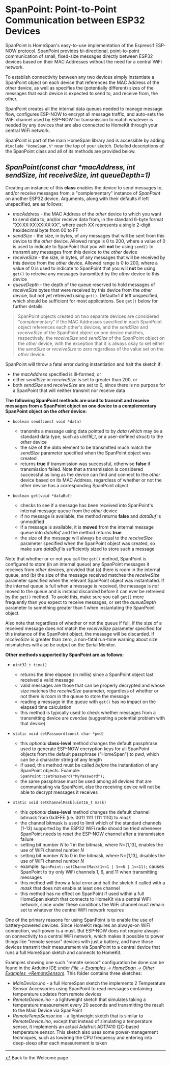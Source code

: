 # SpanPoint: Point-to-Point Communication between ESP32 Devices

SpanPoint is HomeSpan's easy-to-use implementation of the Espressif ESP-NOW protocol.  SpanPoint provides bi-directional, point-to-point communication of small, fixed-size messages directly between ESP32 devices based on their MAC Addresses without the need for a central WiFi network.

To establish connectivity between any two devices simply instantiate a SpanPoint object on each device that references the MAC Address of the other device, as well as specifies the (potentially different) sizes of the messages that each device is expected to send to, and receive from, the other.

SpanPoint creates all the internal data queues needed to manage message flow, configures ESP-NOW to encrypt all message traffic, and auto-sets the WiFi channel used by ESP-NOW for transmission to match whatever is needed by any devices that are also connected to HomeKit through your central WiFi network.

SpanPoint is part of the main HomeSpan library and is accessible by adding `#include "HomeSpan.h"` near the top of your sketch.  Detailed descriptions of the SpanPoint class and all of its methods are provided below.

## *SpanPoint(const char \*macAddress, int sendSize, int receiveSize, int queueDepth=1)*

Creating an instance of this **class** enables the device to send messages to, and/or receive messages from, a "complementary" instance of *SpanPoint* on another ESP32 device.  Arguments, along with their defaults if left unspecified, are as follows:

  * *macAddress* - the MAC Address of the *other* device to which you want to send data to, and/or receive data from, in the standard 6-byte format "XX:XX:XX:XX:XX:XX", where each XX represents a single 2-digit hexidecimal byte from 00 to FF
  * *sendSize* - the size, in bytes, of any messages that will be sent from this device to the *other* device. Allowed range is 0 to 200, where a value of 0 is used to indicate to SpanPoint that you will **not** be using `send()` to transmit any messages from this device to the *other* device
  * *receiveSize* - the size, in bytes, of any messages that will be received by this device from the *other* device.  Allowed range is 0 to 200, where a value of 0 is used to indicate to SpanPoint that you will **not** be using `get()` to retreive any messages transmitted by the *other* device to this device
  * *queueDepth* - the depth of the queue reserved to hold messages of *receiveSize* bytes that were received by this device from the *other* device, but not yet retreived using `get()`. Default=1 if left unspecified, which should be sufficient for most applications.  See `get()` below for further details. 

> SpanPoint objects created on two separate devices are considered "complementary" if the MAC Addresses specified in each SpanPoint object references each other's devices, and the *sendSize* and *receiveSize* of the SpanPoint object on one device matches, respectively, the *receiveSize* and *sendSize* of the SpanPoint object on the *other* device, with the exception that it is always okay to set either the *sendSize* or *receiveSize* to zero regardless of the value set on the *other* device.

SpanPoint will throw a fatal error during instantiation and halt the sketch if:
  * the *macAddress* specified is ill-formed, or
  * either *sendSize* or *receiveSize* is set to greater than 200, or
  * both *sendSize* and *receiveSize* are set to 0, since there is no purpose for a SpanPoint that will neither transmit nor receive data
   
**The following SpanPoint methods are used to transmit and receive messages from a SpanPoint object on one device to a complementary SpanPoint object on the *other* device:**

* `boolean send(const void *data)`

  * transmits a message using data pointed to by *data* (which may be a standard data type, such as *uint16_t*, or a user-defined *struct*) to the *other* device
  * the size of the *data* element to be transmitted much match the *sendSize* parameter specified when the SpanPoint object was created
  * returns **true** if transmission was successful, otherwise **false** if transmission failed.  Note that a transmission is considered successful as long as the device can find and connect to the *other* device based on its MAC Address, regardless of whether or not the other device has a corresponding SpanPoint object
  
* `boolean get(void *dataBuf)`

  * checks to see if a message has been received into SpanPoint's internal message queue from the *other* device
  * if no message is available, the method returns **false** and *dataBuf* is unmodified
  * if a message is available, it is **moved** from the internal message queue into *dataBuf* and the method returns **true**
  * the size of the message will always be equal to the *receiveSize* parameter specified when the SpanPoint object was created, so make sure *dataBuf* is sufficiently sized to store such a message

Note that whether or or not you call the `get()` method, SpanPoint is configured to store (in an internal queue) any SpanPoint messages it receives from *other* devices, provided that (a) there is room in the internal queue, and (b) the size of the message received matches the *receiveSize* parameter specified when the relevant SpanPoint object was instantiated.  If the internal queue is full when a message is received, the message is *not* moved to the queue and is instead discarded before it can ever be retreived by the `get()` method.  To avoid this, make sure you call `get()` more frequently than you expect to receive messages, or set the *queueDepth* parameter to something greater than 1 when instantating the SpanPoint object.

Also note that regardless of whether or not the queue if full, if the size of a received message does not match the *receiveSize* parameter specified for this instance of the SpanPoint object, the message will be discarded.  If *receiveSize* is greater than zero, a non-fatal run-time warning about size mismatches will also be output on the Serial Monitor.

**Other methods supported by SpanPoint are as follows:**

* `uint32_t time()`

  * returns the time elapsed (in millis) since a SpanPoint object last received a valid message
  * valid messages are those that can be properly decrypted and whose size matches the *receiveSize* parameter, regardless of whether or not there is room in the queue to store the message
  * reading a message in the queue with `get()` has no impact on the elapsed time calculation
  * this method is typically used to check whether messages from a transmitting device are overdue (suggesting a potential problem with that device)

* `static void setPassword(const char *pwd)`

  * this *optional* **class-level** method changes the default passphrase used to generate ESP-NOW encryption keys for all SpanPoint objects from the default passphrase ("HomeSpan") to *pwd*, which can be a character string of any length
  * if used, this method must be called *before* the instantiation of any SpanPoint objects.  Example: `SpanPoint::setPassword("MyPassword");`
  * the same passphrase must be used among all devices that are communicating via SpanPoint, else the receiving device will not be able to decrypt messages it receives

* `static void setChannelMask(uint16_t mask)`

  * this *optional* **class-level** method changes the default channel bitmask from 0x3FFE (i.e. 0011 1111 1111 1110) to *mask*
  * the channel bitmask is used to limit which of the standard channels (1-13) supported by the ESP32 WiFi radio should be tried whenever SpanPoint needs to reset the ESP-NOW channel after a transmission failure
  * setting bit number *N* to 1 in the bitmask, where N=[1,13], enables the use of WiFi channel number *N*
  * setting bit number *N* to 0 in the bitmask, where N=[1,13], disables the use of WiFi channel number *N*
  * example: `SpanPoint::setChannelMask(1<<1 | 1<<6 | 1<<11);` causes SpanPoint to try only WiFi channels 1, 6, and 11 when transmitting messages
  * this method will throw a fatal error and halt the sketch if called with a *mask* that does not enable at least one channel
  * this method has no effect on SpanPoint if used within a full HomeSpan sketch that connects to HomeKit via a central WiFi network, since under these conditions the WiFi channel must remain set to whatever the central WiFi network requires

One of the primary reasons for using SpanPoint is to enable the use of battery-powered devices.  Since HomeKit requires an always-on WiFi connection, wall-power is a must.  But ESP-NOW does not require always-on connectivity to a central WiFi network, which makes it possible to power things like "remote sensor" devices with just a battery, and have those devices transmit their measurement via SpanPoint to a central device that runs a full HomeSpan sketch and connects to HomeKit.

Examples showing one such "remote sensor" configuration be done can be found in the Arduino IDE under [*File → Examples → HomeSpan → Other Examples →RemoteSensors*](../Other%20Examples/RemoteSensors).  This folder contains three sketches:

* *MainDevice.ino* - a full HomeSpan sketch the implements 2 Temperature Sensor Accessories using SpanPoint to read messages containing temperature updates from remote devices
* *RemoteDevice.ino* - a lightweight sketch that simulates taking a temperature measurement every 20 seconds and transmitting the result to the Main Device via SpanPoint
* *RemoteTempSensor.ino* - a lightweight sketch that is similar to *RemoteDevice.ino*, except that instead of simulating a temperature sensor, it implements an actual Adafruit ADT7410 I2C-based temperature sensor.  This sketch also uses some power-management techniques, such as lowering the CPU frequency and entering into deep-sleep after each measurement is taken

---

[↩️](README.md) Back to the Welcome page
